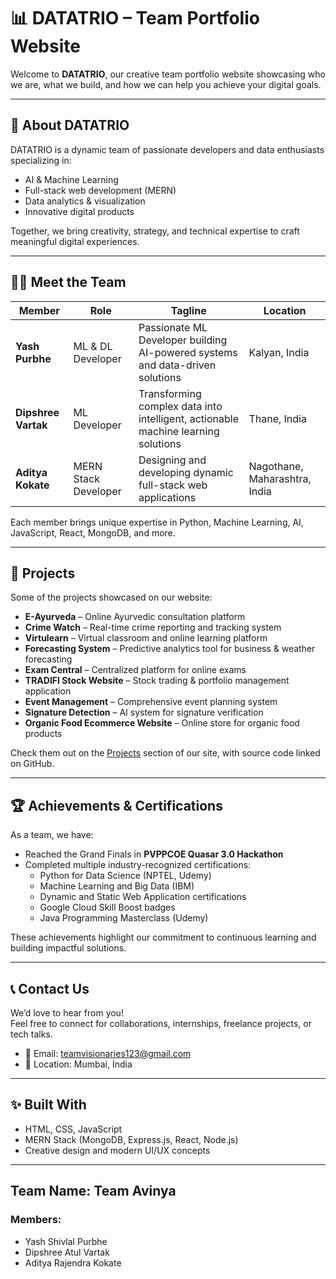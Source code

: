 # 📊 DATATRIO – Team Portfolio Website

Welcome to **DATATRIO**, our creative team portfolio website showcasing who we are, what we build, and how we can help you achieve your digital goals.

---

## 🧩 **About DATATRIO**

DATATRIO is a dynamic team of passionate developers and data enthusiasts specializing in:
- AI & Machine Learning
- Full-stack web development (MERN)
- Data analytics & visualization
- Innovative digital products

Together, we bring creativity, strategy, and technical expertise to craft meaningful digital experiences.

---

## 👨‍💻 **Meet the Team**

| Member            | Role                | Tagline                                                                       | Location             |
| ----------------- | ------------------ | ----------------------------------------------------------------------------- | ------------------- |
| **Yash Purbhe**   | ML & DL Developer       | Passionate ML Developer building AI-powered systems and data-driven solutions | Kalyan, India       |
| **Dipshree Vartak** | ML Developer     | Transforming complex data into intelligent, actionable machine learning solutions | Thane, India      |
| **Aditya Kokate** | MERN Stack Developer | Designing and developing dynamic full-stack web applications                  | Nagothane, Maharashtra, India |

Each member brings unique expertise in Python, Machine Learning, AI, JavaScript, React, MongoDB, and more.

---

## 🚀 **Projects**

Some of the projects showcased on our website:

- **E-Ayurveda** – Online Ayurvedic consultation platform  
- **Crime Watch** – Real-time crime reporting and tracking system  
- **Virtulearn** – Virtual classroom and online learning platform  
- **Forecasting System** – Predictive analytics tool for business & weather forecasting  
- **Exam Central** – Centralized platform for online exams  
- **TRADIFI Stock Website** – Stock trading & portfolio management application  
- **Event Management** – Comprehensive event planning system  
- **Signature Detection** – AI system for signature verification  
- **Organic Food Ecommerce Website** – Online store for organic food products

Check them out on the [Projects](#) section of our site, with source code linked on GitHub.

---

## 🏆 **Achievements & Certifications**

As a team, we have:

- Reached the Grand Finals in **PVPPCOE Quasar 3.0 Hackathon**
- Completed multiple industry-recognized certifications:
  - Python for Data Science (NPTEL, Udemy)
  - Machine Learning and Big Data (IBM)
  - Dynamic and Static Web Application certifications
  - Google Cloud Skill Boost badges
  - Java Programming Masterclass (Udemy)

These achievements highlight our commitment to continuous learning and building impactful solutions.

---

## 📞 **Contact Us**

We’d love to hear from you!  
Feel free to connect for collaborations, internships, freelance projects, or tech talks.

- 📧 Email: [teamvisionaries123@gmail.com](mailto:teamvisionaries123@gmail.com)
- 📍 Location: Mumbai, India

---

## ✨ **Built With**
- HTML, CSS, JavaScript
- MERN Stack (MongoDB, Express.js, React, Node.js)
- Creative design and modern UI/UX concepts

---

## Team Name: Team Avinya
### Members:
- Yash Shivlal Purbhe
- Dipshree Atul Vartak
- Aditya Rajendra Kokate

